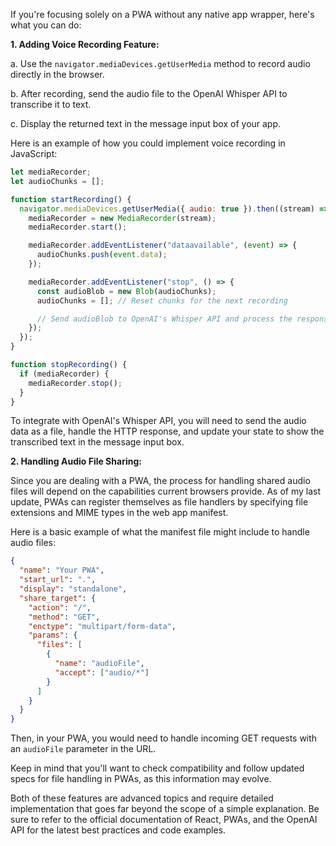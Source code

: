 If you're focusing solely on a PWA without any native app wrapper, here's what you can do:

**1. Adding Voice Recording Feature:**

a. Use the `navigator.mediaDevices.getUserMedia` method to record audio directly in the browser.

b. After recording, send the audio file to the OpenAI Whisper API to transcribe it to text.

c. Display the returned text in the message input box of your app.

Here is an example of how you could implement voice recording in JavaScript:

```javascript
let mediaRecorder;
let audioChunks = [];

function startRecording() {
  navigator.mediaDevices.getUserMedia({ audio: true }).then((stream) => {
    mediaRecorder = new MediaRecorder(stream);
    mediaRecorder.start();

    mediaRecorder.addEventListener("dataavailable", (event) => {
      audioChunks.push(event.data);
    });

    mediaRecorder.addEventListener("stop", () => {
      const audioBlob = new Blob(audioChunks);
      audioChunks = []; // Reset chunks for the next recording

      // Send audioBlob to OpenAI's Whisper API and process the response
    });
  });
}

function stopRecording() {
  if (mediaRecorder) {
    mediaRecorder.stop();
  }
}
```

To integrate with OpenAI's Whisper API, you will need to send the audio data as a file, handle the HTTP response, and update your state to show the transcribed text in the message input box.

**2. Handling Audio File Sharing:**

Since you are dealing with a PWA, the process for handling shared audio files will depend on the capabilities current browsers provide. As of my last update, PWAs can register themselves as file handlers by specifying file extensions and MIME types in the web app manifest.

Here is a basic example of what the manifest file might include to handle audio files:

```json
{
  "name": "Your PWA",
  "start_url": ".",
  "display": "standalone",
  "share_target": {
    "action": "/",
    "method": "GET",
    "enctype": "multipart/form-data",
    "params": {
      "files": [
        {
          "name": "audioFile",
          "accept": ["audio/*"]
        }
      ]
    }
  }
}
```

Then, in your PWA, you would need to handle incoming GET requests with an `audioFile` parameter in the URL.

Keep in mind that you'll want to check compatibility and follow updated specs for file handling in PWAs, as this information may evolve.

Both of these features are advanced topics and require detailed implementation that goes far beyond the scope of a simple explanation. Be sure to refer to the official documentation of React, PWAs, and the OpenAI API for the latest best practices and code examples.
